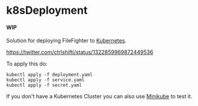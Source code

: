 # k8sDeployment

#### WIP
Solution for deploying FileFighter to [Kubernetes](https://kubernetes.io/).




https://twitter.com/ctrlshifti/status/1322859969872449536


To apply this do:  
```
kubectl apply -f deployment.yaml 
kubectl apply -f service.yaml 
kubectl apply -f secret.yaml 
```


If you don't have a Kubernetes Cluster you can also use [Minikube](https://v1-15.docs.kubernetes.io/docs/tasks/tools/install-minikube/) to test it.